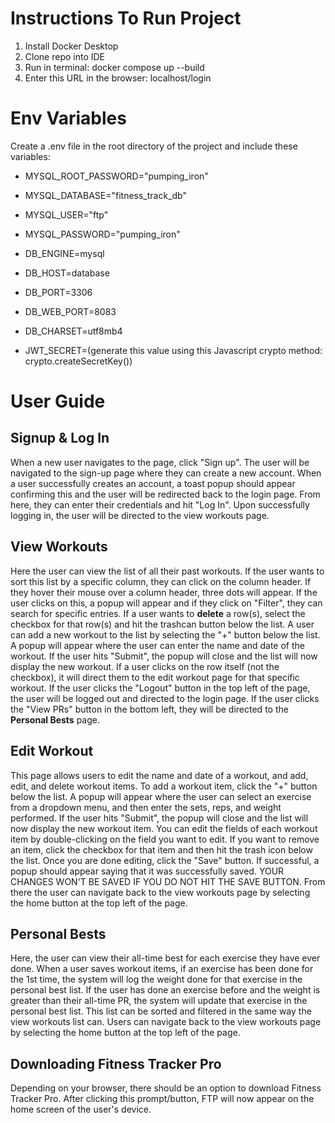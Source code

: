 # Instructions To Run Project
1. Install Docker Desktop
2. Clone repo into IDE
3. Run in terminal: docker compose up --build
4. Enter this URL in the browser: localhost/login

# Env Variables
Create a .env file in the root directory of the project and include these variables:
- MYSQL_ROOT_PASSWORD="pumping_iron"
- MYSQL_DATABASE="fitness_track_db"
- MYSQL_USER="ftp"
- MYSQL_PASSWORD="pumping_iron"

- DB_ENGINE=mysql
- DB_HOST=database
- DB_PORT=3306
- DB_WEB_PORT=8083
- DB_CHARSET=utf8mb4

- JWT_SECRET=(generate this value using this Javascript crypto method: crypto.createSecretKey())

# User Guide
## Signup & Log In
When a new user navigates to the page, click "Sign up". The user will be navigated to the sign-up page where they can create a new account. When a user successfully creates an account, a toast popup should appear confirming this and the user will be redirected back to the login page. From here, they can enter their credentials and hit "Log In". Upon successfully logging in, the user will be directed to the view workouts page.
## View Workouts
Here the user can view the list of all their past workouts. If the user wants to sort this list by a specific column, they can click on the column header. If they hover their mouse over a column header, three dots will appear. If the user clicks on this, a popup will appear and if they click on "Filter", they can search for specific entries. If a user wants to **delete** a row(s), select the checkbox for that row(s) and hit the trashcan button below the list. A user can add a new workout to the list by selecting the "+" button below the list. A popup will appear where the user can enter the name and date of the workout. If the user hits "Submit", the popup will close and the list will now display the new workout. If a user clicks on the row itself (not the checkbox), it will direct them to the edit workout page for that specific workout. If the user clicks the "Logout" button in the top left of the page, the user will be logged out and directed to the login page. If the user clicks the "View PRs" button in the bottom left, they will be directed to the **Personal Bests** page.
## Edit Workout
This page allows users to edit the name and date of a workout, and add, edit, and delete workout items. To add a workout item, click the "+" button below the list. A popup will appear where the user can select an exercise from a dropdown menu, and then enter the sets, reps, and weight performed. If the user hits "Submit", the popup will close and the list will now display the new workout item. You can edit the fields of each workout item by double-clicking on the field you want to edit. If you want to remove an item, click the checkbox for that item and then hit the trash icon below the list. Once you are done editing, click the "Save" button. If successful, a popup should appear saying that it was successfully saved. YOUR CHANGES WON'T BE SAVED IF YOU DO NOT HIT THE SAVE BUTTON. From there the user can navigate back to the view workouts page by selecting the home button at the top left of the page.
## Personal Bests
Here, the user can view their all-time best for each exercise they have ever done. When a user saves workout items, if an exercise has been done for the 1st time, the system will log the weight done for that exercise in the personal best list. If the user has done an exercise before and the weight is greater than their all-time PR, the system will update that exercise in the personal best list. This list can be sorted and filtered in the same way the view workouts list can. Users can navigate back to the view workouts page by selecting the home button at the top left of the page.
## Downloading Fitness Tracker Pro
Depending on your browser, there should be an option to download Fitness Tracker Pro. After clicking this prompt/button, FTP will now appear on the home screen of the user's device.
